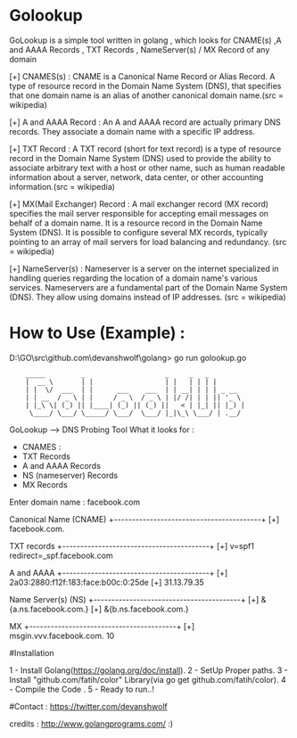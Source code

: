 # Golookup
GoLookup is a simple tool written in golang , which looks for CNAME(s) ,A and AAAA Records , TXT Records , NameServer(s) / MX Record of any domain 

[+] CNAMES(s) : CNAME is a Canonical Name Record or Alias Record. A type of resource record in the Domain Name System (DNS), that specifies that one domain name is an alias of another canonical domain name.(src = wikipedia)

[+] A and AAAA Record : An A and AAAA record are actually primary DNS records.  They associate a domain name with a specific IP address.

[+] TXT Record : A TXT record (short for text record) is a type of resource record in the Domain Name System (DNS) used to provide the ability to associate arbitrary text with a host or other name, such as human readable information about a server, network, data center, or other accounting information.(src = wikipedia)

[+] MX(Mail Exchanger) Record : A mail exchanger record (MX record) specifies the mail server responsible for accepting email messages on behalf of a domain name. It is a resource record in the Domain Name System (DNS). It is possible to configure several MX records, typically pointing to an array of mail servers for load balancing and redundancy. (src = wikipedia)

[+] NameServer(s) : Nameserver is a server on the internet specialized in handling queries regarding the location of a domain name's various services. Nameservers are a fundamental part of the Domain Name System (DNS). They allow using domains instead of IP addresses. (src = wikipedia)

# How to Use (Example) :

D:\GO\src\github.com\devanshwolf\golang> go run golookup.go

        _____         _                    _     _   _
        |  __ \       | |                  | |   | | | |
        | |  \/  ___  | |      ___    ___  | | __| | | | _ __
        | | __  / _ \ | |     / _ \  / _ \ | |/ /| | | || '_ \
        | |_\ \| (_) || |____| (_) || (_) ||   < | |_| || |_) |
         \____/ \___/ \_____/ \___/  \___/ |_|\_\ \___/ | .__/
                                                                                                       


GoLookup --> DNS Probing Tool
What it looks for :
 * CNAMES :
 * TXT Records
 * A and AAAA Records
 * NS (nameserver) Records
 * MX Records


 Enter domain name :
facebook.com

Canonical Name (CNAME)
+-----------------------------------------+
[+] facebook.com.

TXT records
+-----------------------------------------+
[+] v=spf1 redirect=_spf.facebook.com

A and AAAA
+-----------------------------------------+
[+] 2a03:2880:f12f:183:face:b00c:0:25de
[+] 31.13.79.35

Name Server(s) (NS)
+-----------------------------------------+
[+] &{a.ns.facebook.com.}
[+] &{b.ns.facebook.com.}

MX
+-----------------------------------------+
[+] msgin.vvv.facebook.com. 10


#Installation

1 - Install Golang(https://golang.org/doc/install).
2 - SetUp Proper paths.
3 - Install "github.com/fatih/color" Library(via go get github.com/fatih/color). 
4 - Compile the Code .
5 - Ready to run..!

#Contact : https://twitter.com/devanshwolf

credits : http://www.golangprograms.com/ :)
